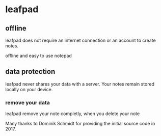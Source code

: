 # leafpad
## offline
leafpad does not require an internet connection or an account to create notes.

offline and easy to use notepad

## data protection
leafpad never shares your data with a server. Your notes remain stored locally on your device.

### remove your data
leafpad remove your note completly, when you delete your note

Many thanks to Dominik Schmidt for providing the initial source code in 2017.
